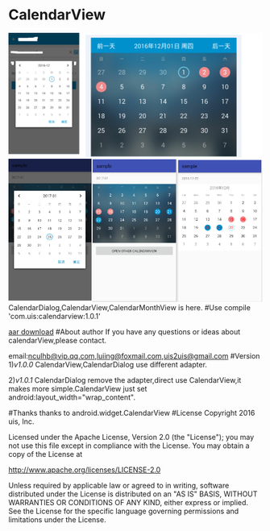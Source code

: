# CalendarView
![image](/calendarDialog.png)
![image](/sample_pic.png)
CalendarDialog,CalendarView,CalendarMonthView is here.
#Use
compile 'com.uis:calendarview:1.0.1'

[aar download](https://bintray.com/sweet/maven/download_file?file_path=com%2Fuis%2Fcalendarview%2F1.0.1%2Fcalendarview-1.0.1.aar)
#About author
If you have any questions or ideas about calendarView,please contact.

email:nculhb@vip.qq.com,luiing@foxmail.com,uis2uis@gmail.com
#Version
1)*v1.0.0*   CalendarView,CalendarDialog use different adapter.

2)*v1.0.1*   CalendarDialog remove the adapter,direct use CalendarView,it makes more simple.CalendarView just set android:layout_width="wrap_content".

#Thanks
thanks to android.widget.CalendarView
#License
Copyright 2016 uis, Inc.

Licensed under the Apache License, Version 2.0 (the "License");
you may not use this file except in compliance with the License.
You may obtain a copy of the License at

   http://www.apache.org/licenses/LICENSE-2.0

Unless required by applicable law or agreed to in writing, software
distributed under the License is distributed on an "AS IS" BASIS,
WITHOUT WARRANTIES OR CONDITIONS OF ANY KIND, either express or implied.
See the License for the specific language governing permissions and
limitations under the License.
